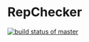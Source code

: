 # RepChecker

[![build status of master](https://travis-ci.org/JMasekar/RepChecker.svg?branch=master)](https://travis-ci.org/JMasekar/RepChecker)
